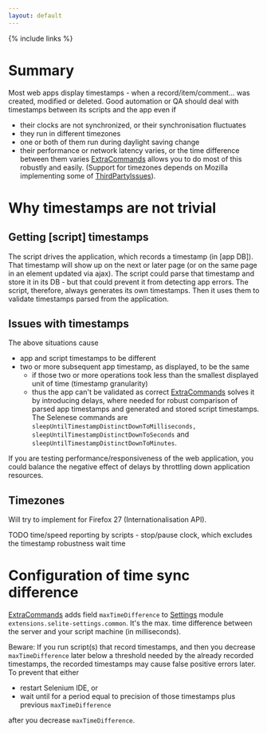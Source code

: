 ```yaml
---
layout: default
---
```

{% include links %}

# Summary #
Most web apps display timestamps - when a record/item/comment... was created, modified or deleted. Good automation or QA should deal with timestamps between its scripts and the app even if

  * their clocks are not synchronized, or their synchronisation fluctuates
  * they run in different timezones
  * one or both of them run during daylight saving change
  * their performance or network latency varies, or the time difference between them varies
[ExtraCommands](ExtraCommands) allows you to do most of this robustly and easily. (Support for timezones depends on Mozilla implementing some of [ThirdPartyIssues](ThirdPartyIssues)).

# Why timestamps are not trivial

## Getting [script] timestamps
The script drives the application, which records a timestamp (in [app DB]). That timestamp will show up on the next or later page (or on the same page in an element updated via ajax). The script could parse that timestamp and store it in its DB - but that could prevent it from detecting app errors. The script, therefore, always generates its own timestamps. Then it uses them to validate timestamps parsed from the application.

## Issues with timestamps ##
The above situations cause

  * app and script timestamps to be different
  * two or more subsequent app timestamp, as displayed, to be the same
    * if those two or more operations took less than the smallest displayed unit of time (timestamp granularity)
    * thus the app can't be validated as correct
[ExtraCommands](ExtraCommands) solves it by introducing delays, where needed for robust comparison of parsed app timestamps and generated and stored script timestamps. The Selenese commands are `sleepUntilTimestampDistinctDownToMilliseconds, sleepUntilTimestampDistinctDownToSeconds` and `sleepUntilTimestampDistinctDownToMinutes`.

If you are testing performance/responsiveness of the web application, you could balance the negative effect of delays by throttling down application resources.

## Timezones ##
Will try to implement for Firefox 27 (Internationalisation API).

TODO time/speed reporting by scripts - stop/pause clock, which excludes the timestamp robustness wait time

# Configuration of time sync difference #
[ExtraCommands](ExtraCommands) adds field `maxTimeDifference` to [Settings](Settings) module `extensions.selite-settings.common`. It's  the max. time difference between the server and your script machine (in milliseconds).

Beware: If you run script(s) that record timestamps, and then you decrease `maxTimeDifference` later below a threshold needed by the already recorded timestamps, the recorded timestamps may cause false positive errors later. To prevent that either

  * restart Selenium IDE, or
  * wait until for a period equal to precision of those timestamps plus previous `maxTimeDifference`

after you decrease `maxTimeDifference`.